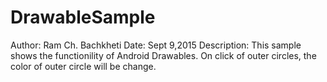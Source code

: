# DrawableSample
Author: Ram Ch. Bachkheti
Date: Sept 9,2015
Description: This sample shows the functionility of Android Drawables.
On click of outer circles, the color of outer circle will be change.


